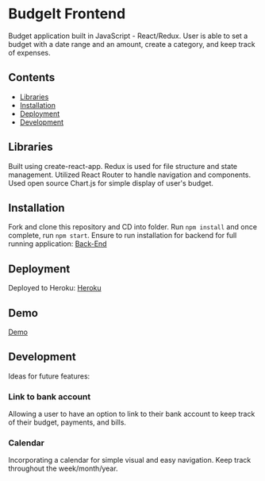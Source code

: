 # BudgeIt Frontend

Budget application built in JavaScript - React/Redux. User is able to set a budget with a date range and an amount, create a category, and keep track of expenses.

## Contents

- [Libraries](#libraries)
- [Installation](#installation)
- [Deployment](#deployment)
- [Development](#development)

## Libraries

Built using create-react-app. Redux is used for file structure and state management. Utilized React Router to handle navigation and components. Used open source Chart.js for simple display of user's budget.

## Installation

Fork and clone this repository and CD into folder. Run `npm install` and once complete, run `npm start`. Ensure to run installation for backend for full running application: [Back-End](https://github.com/sinyoungnam/budgeit_backend)

## Deployment

Deployed to Heroku: [Heroku](https://budgeit-frontend.herokuapp.com/)

## Demo

[Demo](https://www.youtube.com/watch?v=eERwXQJMPkQ&feature=youtu.be)

## Development

Ideas for future features:

### Link to bank account

Allowing a user to have an option to link to their bank account to keep track of their budget, payments, and bills.

### Calendar

Incorporating a calendar for simple visual and easy navigation. Keep track throughout the week/month/year.
